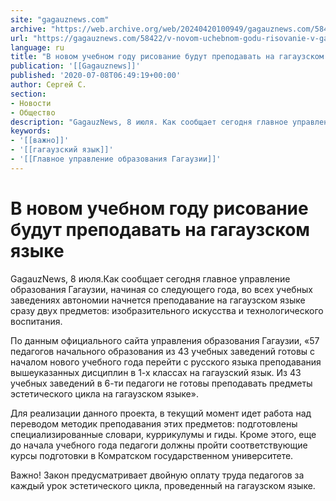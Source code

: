 ```yaml
---
site: "gagauznews.com"
archive: "https://web.archive.org/web/20240420100949/gagauznews.com/58422/v-novom-uchebnom-godu-risovanie-v-gagauzii-budut-prepodavat-na-gagauzskom-yazyke.html"
url: "https://gagauznews.com/58422/v-novom-uchebnom-godu-risovanie-v-gagauzii-budut-prepodavat-na-gagauzskom-yazyke.html"
language: ru
title: "В новом учебном году рисование будут преподавать на гагаузском языке"
publication: '[[Gagauznews]]'
published: '2020-07-08T06:49:19+00:00'
author: Сергей С.
section:
- Новости
- Общество
description: "GagauzNews, 8 июля. Как сообщает сегодня главное управление образования Гагаузии, начиная со следующего года, во всех учебных заведениях автономии начнется преподавание на гагаузском языке сразу двух предметов: изобразительного искусства и технологического воспитания. По данным официального сайта управления образования Гагаузии, «57 педагогов начального образования из 43 учебных заведений готовы с началом нового учебного года перейти с русского языка преподавания вышеуказанных дисциплин в 1-х классах на гагаузский язык. Из 43 учебных заведений в 6-ти педагоги не готовы преподавать предметы эстетического цикла на гагаузском языке». Для реализации данного проекта, в текущий момент идет работа над переводом методик преподавания этих предметов: подготовлены специализированные словари, […]"
keywords:
- '[[важно]]'
- '[[гагаузский язык]]'
- '[[Главное управление образования Гагаузии]]'
---
```


# В новом учебном году рисование будут преподавать на гагаузском языке

GagauzNews, 8 июля.Как сообщает сегодня главное управление образования Гагаузии, начиная со следующего года, во всех учебных заведениях автономии начнется преподавание на гагаузском языке сразу двух предметов: изобразительного искусства и технологического воспитания.

По данным официального сайта управления образования Гагаузии, «57 педагогов начального образования из 43 учебных заведений готовы с началом нового учебного года перейти с русского языка преподавания вышеуказанных дисциплин в 1-х классах на гагаузский язык. Из 43 учебных заведений в 6-ти педагоги не готовы преподавать предметы эстетического цикла на гагаузском языке».

Для реализации данного проекта, в текущий момент идет работа над переводом методик преподавания этих предметов: подготовлены специализированные словари, куррикулумы и гиды. Кроме этого, еще до начала учебного года педагоги должны пройти соответствующие курсы подготовки в Комратском государственном университете.

Важно! Закон предусматривает двойную оплату труда педагогов за каждый урок эстетического цикла, проведенный на гагаузском языке.